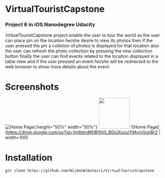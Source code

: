 # VirtualTouristCapstone

### Project 6 in iOS Nanodegree Udacity

VirtualTouristCapstone project enable the user to tour the world as the user can place pin on the location he/she desire
to view its photos then if the user pressed the pin a colletion of photos is displayed for that location also the 
user can refresh the photo collection by pressing the new collection button finally the user can find events related
to the location displayed in a table view and if the user pressed an event he/she will be redirected to the web
browser to show more details about the event.  

# Screenshots 
![Home Page](https://drive.google.com/uc?id=1m6dmMHB1Hi3_BGUXozuiYMyrUIrgrBr2){:height="50%" width="50%"}
<img src="https://drive.google.com/uc?id=1m6dmMHB1Hi3_BGUXozuiYMyrUIrgrBr2" width="100" height="100">
![Home Page](https://drive.google.com/uc?id=1m6dmMHB1Hi3_BGUXozuiYMyrUIrgrBr2 | width=100)


# Installation

`git clone https://github.com/WijdanAlmutairi/VirtualTouristCapstone`
